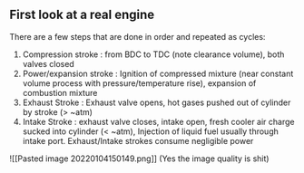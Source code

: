 ## First look at a real engine
There are a few steps that are done in order and repeated as cycles:
1) Compression stroke : from BDC to TDC (note clearance volume), both valves closed
2) Power/expansion stroke : Ignition of compressed mixture (near constant volume process with pressure/temperature rise), expansion of combustion mixture
3) Exhaust Stroke : Exhaust valve opens, hot gases pushed out of cylinder by stroke (> ~atm)
4) Intake Stroke : exhaust valve closes, intake open, fresh cooler air charge sucked into cylinder (< ~atm), Injection of liquid fuel usually through intake port. Exhaust/Intake strokes consume negligible power

![[Pasted image 20220104150149.png]]
(Yes the image quality is shit)
